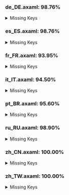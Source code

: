 ### de_DE.axaml: 98.76%


<details>
<summary>Missing Keys</summary>

- Text.Preference.General.DateFormat
- Text.Repository.HistoriesLayout.Horizontal
- Text.Repository.HistoriesLayout.Vertical
- Text.Repository.OnlyHighlightCurrentBranchInHistories
- Text.Repository.Tags.OrderByCreatorDate
- Text.Repository.Tags.OrderByNameAsc
- Text.Repository.Tags.OrderByNameDes
- Text.Repository.Tags.Sort
- Text.Repository.UseRelativeTimeInHistories

</details>

### es_ES.axaml: 98.76%


<details>
<summary>Missing Keys</summary>

- Text.Preference.General.DateFormat
- Text.Repository.HistoriesLayout.Horizontal
- Text.Repository.HistoriesLayout.Vertical
- Text.Repository.OnlyHighlightCurrentBranchInHistories
- Text.Repository.Tags.OrderByCreatorDate
- Text.Repository.Tags.OrderByNameAsc
- Text.Repository.Tags.OrderByNameDes
- Text.Repository.Tags.Sort
- Text.Repository.UseRelativeTimeInHistories

</details>

### fr_FR.axaml: 93.95%


<details>
<summary>Missing Keys</summary>

- Text.BranchCM.MergeMultiBranches
- Text.CherryPick.AppendSourceToMessage
- Text.CherryPick.Mainline.Tips
- Text.CommitCM.CherryPickMultiple
- Text.CommitCM.Merge
- Text.CommitCM.MergeMultiple
- Text.CommitDetail.Files.Search
- Text.Diff.UseBlockNavigation
- Text.Fetch.Force
- Text.FileCM.ResolveUsing
- Text.Hotkeys.Global.Clone
- Text.InProgress.CherryPick.Head
- Text.InProgress.Merge.Operating
- Text.InProgress.Rebase.StoppedAt
- Text.InProgress.Revert.Head
- Text.Merge.Source
- Text.MergeMultiple
- Text.MergeMultiple.CommitChanges
- Text.MergeMultiple.Strategy
- Text.MergeMultiple.Targets
- Text.Preference.Appearance.FontSize
- Text.Preference.Appearance.FontSize.Default
- Text.Preference.Appearance.FontSize.Editor
- Text.Preference.General.DateFormat
- Text.Preference.General.ShowChildren
- Text.Repository.CustomActions
- Text.Repository.FilterCommits
- Text.Repository.FilterCommits.Default
- Text.Repository.FilterCommits.Exclude
- Text.Repository.FilterCommits.Include
- Text.Repository.HistoriesLayout.Horizontal
- Text.Repository.HistoriesLayout.Vertical
- Text.Repository.HistoriesOrder.ByDate
- Text.Repository.HistoriesOrder.Topo
- Text.Repository.OnlyHighlightCurrentBranchInHistories
- Text.Repository.Skip
- Text.Repository.Tags.OrderByCreatorDate
- Text.Repository.Tags.OrderByNameAsc
- Text.Repository.Tags.OrderByNameDes
- Text.Repository.Tags.Sort
- Text.Repository.UseRelativeTimeInHistories
- Text.ScanRepositories
- Text.SHALinkCM.NavigateTo
- Text.WorkingCopy.CommitToEdit

</details>

### it_IT.axaml: 94.50%


<details>
<summary>Missing Keys</summary>

- Text.BranchCM.MergeMultiBranches
- Text.CommitCM.Merge
- Text.CommitCM.MergeMultiple
- Text.CommitDetail.Files.Search
- Text.CommitDetail.Info.Children
- Text.Configure.IssueTracker.AddSampleGitLabMergeRequest
- Text.Configure.OpenAI.Preferred
- Text.Configure.OpenAI.Preferred.Tip
- Text.Diff.UseBlockNavigation
- Text.Fetch.Force
- Text.FileCM.ResolveUsing
- Text.InProgress.CherryPick.Head
- Text.InProgress.Merge.Operating
- Text.InProgress.Rebase.StoppedAt
- Text.InProgress.Revert.Head
- Text.Merge.Source
- Text.MergeMultiple
- Text.MergeMultiple.CommitChanges
- Text.MergeMultiple.Strategy
- Text.MergeMultiple.Targets
- Text.Preference.General.DateFormat
- Text.Preference.General.ShowChildren
- Text.Repository.FilterCommits
- Text.Repository.FilterCommits.Default
- Text.Repository.FilterCommits.Exclude
- Text.Repository.FilterCommits.Include
- Text.Repository.HistoriesLayout.Horizontal
- Text.Repository.HistoriesLayout.Vertical
- Text.Repository.HistoriesOrder.ByDate
- Text.Repository.HistoriesOrder.Topo
- Text.Repository.OnlyHighlightCurrentBranchInHistories
- Text.Repository.Skip
- Text.Repository.Tags.OrderByCreatorDate
- Text.Repository.Tags.OrderByNameAsc
- Text.Repository.Tags.OrderByNameDes
- Text.Repository.Tags.Sort
- Text.Repository.UseRelativeTimeInHistories
- Text.SHALinkCM.CopySHA
- Text.SHALinkCM.NavigateTo
- Text.WorkingCopy.CommitToEdit

</details>

### pt_BR.axaml: 95.60%


<details>
<summary>Missing Keys</summary>

- Text.BranchCM.MergeMultiBranches
- Text.CommitCM.Merge
- Text.CommitCM.MergeMultiple
- Text.CommitDetail.Files.Search
- Text.CommitDetail.Info.Children
- Text.Diff.UseBlockNavigation
- Text.Fetch.Force
- Text.FileCM.ResolveUsing
- Text.Hotkeys.Global.Clone
- Text.InProgress.CherryPick.Head
- Text.InProgress.Merge.Operating
- Text.InProgress.Rebase.StoppedAt
- Text.InProgress.Revert.Head
- Text.Merge.Source
- Text.MergeMultiple
- Text.MergeMultiple.CommitChanges
- Text.MergeMultiple.Strategy
- Text.MergeMultiple.Targets
- Text.Preference.General.DateFormat
- Text.Preference.General.ShowChildren
- Text.Repository.FilterCommits
- Text.Repository.HistoriesLayout.Horizontal
- Text.Repository.HistoriesLayout.Vertical
- Text.Repository.OnlyHighlightCurrentBranchInHistories
- Text.Repository.Skip
- Text.Repository.Tags.OrderByCreatorDate
- Text.Repository.Tags.OrderByNameAsc
- Text.Repository.Tags.OrderByNameDes
- Text.Repository.Tags.Sort
- Text.Repository.UseRelativeTimeInHistories
- Text.SHALinkCM.NavigateTo
- Text.WorkingCopy.CommitToEdit

</details>

### ru_RU.axaml: 98.90%


<details>
<summary>Missing Keys</summary>

- Text.Repository.HistoriesLayout.Horizontal
- Text.Repository.HistoriesLayout.Vertical
- Text.Repository.OnlyHighlightCurrentBranchInHistories
- Text.Repository.Tags.OrderByCreatorDate
- Text.Repository.Tags.OrderByNameAsc
- Text.Repository.Tags.OrderByNameDes
- Text.Repository.Tags.Sort
- Text.Repository.UseRelativeTimeInHistories

</details>

### zh_CN.axaml: 100.00%


<details>
<summary>Missing Keys</summary>



</details>

### zh_TW.axaml: 100.00%


<details>
<summary>Missing Keys</summary>



</details>
